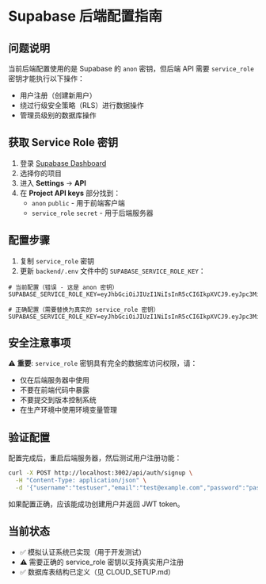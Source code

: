 # Supabase 后端配置指南

## 问题说明

当前后端配置使用的是 Supabase 的 `anon` 密钥，但后端 API 需要 `service_role` 密钥才能执行以下操作：
- 用户注册（创建新用户）
- 绕过行级安全策略（RLS）进行数据操作
- 管理员级别的数据库操作

## 获取 Service Role 密钥

1. 登录 [Supabase Dashboard](https://supabase.com/dashboard)
2. 选择你的项目
3. 进入 **Settings** → **API**
4. 在 **Project API keys** 部分找到：
   - `anon` `public` - 用于前端客户端
   - `service_role` `secret` - 用于后端服务器

## 配置步骤

1. 复制 `service_role` 密钥
2. 更新 `backend/.env` 文件中的 `SUPABASE_SERVICE_ROLE_KEY`：

```env
# 当前配置（错误 - 这是 anon 密钥）
SUPABASE_SERVICE_ROLE_KEY=eyJhbGciOiJIUzI1NiIsInR5cCI6IkpXVCJ9.eyJpc3MiOiJzdXBhYmFzZSIsInJlZiI6ImF2ZnRuc2Vrb21xa2ZlYWl5a2FkIiwicm9sZSI6ImFub24iLCJpYXQiOjE3NTU0NDUyNjUsImV4cCI6MjA3MTAyMTI2NX0.n0mOmwbzczAcvRBWvcegI_QC1_9kdc8Wkjzortus4tU

# 正确配置（需要替换为真实的 service_role 密钥）
SUPABASE_SERVICE_ROLE_KEY=eyJhbGciOiJIUzI1NiIsInR5cCI6IkpXVCJ9.eyJpc3MiOiJzdXBhYmFzZSIsInJlZiI6ImF2ZnRuc2Vrb21xa2ZlYWl5a2FkIiwicm9sZSI6InNlcnZpY2Vfcm9sZSIsImlhdCI6MTc1NTQ0NTI2NSwiZXhwIjoyMDcxMDIxMjY1fQ.YOUR_ACTUAL_SERVICE_ROLE_KEY
```

## 安全注意事项

⚠️ **重要**: `service_role` 密钥具有完全的数据库访问权限，请：
- 仅在后端服务器中使用
- 不要在前端代码中暴露
- 不要提交到版本控制系统
- 在生产环境中使用环境变量管理

## 验证配置

配置完成后，重启后端服务器，然后测试用户注册功能：

```bash
curl -X POST http://localhost:3002/api/auth/signup \
  -H "Content-Type: application/json" \
  -d '{"username":"testuser","email":"test@example.com","password":"password123"}'
```

如果配置正确，应该能成功创建用户并返回 JWT token。

## 当前状态

- ✅ 模拟认证系统已实现（用于开发测试）
- ⚠️ 需要正确的 service_role 密钥以支持真实用户注册
- ✅ 数据库表结构已定义（见 CLOUD_SETUP.md）